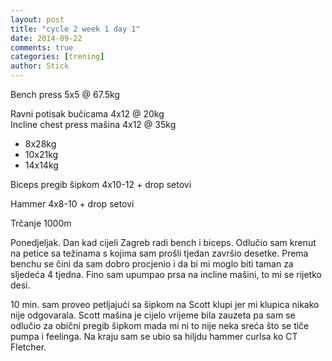 ```yaml
---
layout: post
title: "cycle 2 week 1 day 1"
date: 2014-09-22
comments: true
categories: [trening]
author: Stick
---
```


Bench press 5x5 @ 67.5kg  

Ravni potisak bučicama 4x12 @ 20kg  
Incline chest press mašina 4x12 @ 35kg  
+ 8x28kg   
+ 10x21kg  
+ 14x14kg   

Biceps pregib šipkom 4x10-12 + drop setovi  

Hammer 4x8-10 + drop setovi  

Trčanje 1000m  

Ponedjeljak. Dan kad cijeli Zagreb radi bench i biceps. Odlučio sam krenut na petice sa težinama s kojima sam prošli tjedan završio desetke. Prema benchu se čini da sam dobro procjenio i da bi mi moglo biti taman za sljedeća 4 tjedna. Fino sam upumpao prsa na incline mašini, to mi se rijetko desi.

10 min. sam proveo petljajući sa šipkom na Scott klupi jer mi klupica nikako nije odgovarala. Scott mašina je cijelo vrijeme bila zauzeta pa sam se odlučio za obični pregib šipkom mada mi ni to nije neka sreća što se tiče pumpa i feelinga. Na kraju sam se ubio sa hiljdu hammer curlsa ko CT Fletcher.